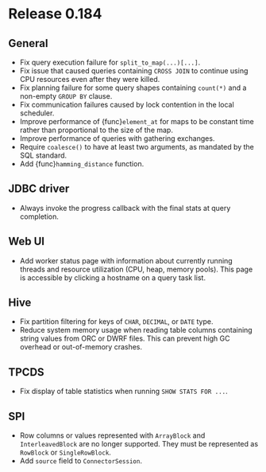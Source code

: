 # Release 0.184

## General

- Fix query execution failure for `split_to_map(...)[...]`.
- Fix issue that caused queries containing `CROSS JOIN` to continue using CPU resources
  even after they were killed.
- Fix planning failure for some query shapes containing `count(*)` and a non-empty
  `GROUP BY` clause.
- Fix communication failures caused by lock contention in the local scheduler.
- Improve performance of {func}`element_at` for maps to be constant time rather than
  proportional to the size of the map.
- Improve performance of queries with gathering exchanges.
- Require `coalesce()` to have at least two arguments, as mandated by the SQL standard.
- Add {func}`hamming_distance` function.

## JDBC driver

- Always invoke the progress callback with the final stats at query completion.

## Web UI

- Add worker status page with information about currently running threads
  and resource utilization (CPU, heap, memory pools). This page is accessible
  by clicking a hostname on a query task list.

## Hive

- Fix partition filtering for keys of `CHAR`, `DECIMAL`, or `DATE` type.
- Reduce system memory usage when reading table columns containing string values
  from ORC or DWRF files. This can prevent high GC overhead or out-of-memory crashes.

## TPCDS

- Fix display of table statistics when running `SHOW STATS FOR ...`.

## SPI

- Row columns or values represented with `ArrayBlock` and `InterleavedBlock` are
  no longer supported. They must be represented as `RowBlock` or `SingleRowBlock`.
- Add `source` field to `ConnectorSession`.

